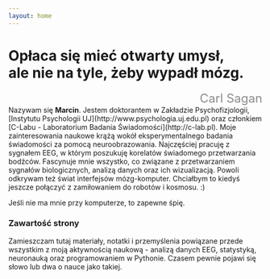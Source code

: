 ```yaml
---
layout: home
---
```

# Opłaca się mieć otwarty umysł,<br><span>ale nie na tyle, żeby wypadł mózg.</span>

<div style="text-align: right; font-size: 1.5rem; color: #8c8c8c;">Carl Sagan</div>
Nazywam się <strong>Marcin</strong>.  
Jestem doktorantem w Zakładzie Psychofizjologii, [Instytutu Psychologii UJ](http://www.psychologia.uj.edu.pl) oraz członkiem [C-Labu - Laboratorium Badania Świadomości](http://c-lab.pl). Moje zainteresowania naukowe krążą wokół eksperymentalnego badania świadomości za pomocą neuroobrazowania. Najczęściej pracuję z sygnałem EEG, w którym poszukuję korelatów świadomego przetwarzania bodźców.  
Fascynuje mnie wszystko, co związane z przetwarzaniem sygnałów biologicznych, analizą danych oraz ich wizualizacją. Powoli odkrywam też świat interfejsów mózg-komputer. Chciałbym to kiedyś jeszcze połączyć z zamiłowaniem do robotów i kosmosu. :)

Jeśli nie ma mnie przy komputerze, to zapewne śpię.

### Zawartość strony
Zamieszczam tutaj materiały, notatki i przemyślenia powiązane przede wszystkim z moją aktywnością naukową - analizą danych EEG, statystyką, neuronauką oraz programowaniem w Pythonie. Czasem pewnie pojawi się słowo lub dwa o nauce jako takiej.
<span style="font-size: 2.75rem;"></span>
